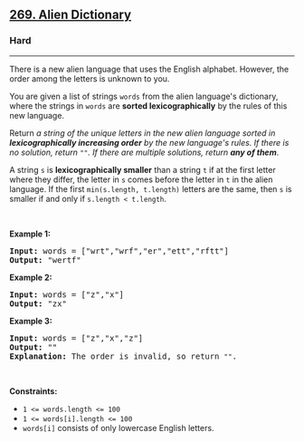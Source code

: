 <h2><a href="https://leetcode.com/problems/alien-dictionary/">269. Alien Dictionary</a></h2><h3>Hard</h3><hr><div style="user-select: auto;"><p style="user-select: auto;">There is a new alien language that uses the English alphabet. However, the order among the letters is unknown to you.</p>

<p style="user-select: auto;">You are given a list of strings <code style="user-select: auto;">words</code> from the alien language's dictionary, where the strings in <code style="user-select: auto;">words</code> are <strong style="user-select: auto;">sorted lexicographically</strong> by the rules of this new language.</p>

<p style="user-select: auto;">Return <em style="user-select: auto;">a string of the unique letters in the new alien language sorted in <strong style="user-select: auto;">lexicographically increasing order</strong> by the new language's rules. If there is no solution, return </em><code style="user-select: auto;">""</code><em style="user-select: auto;">. If there are multiple solutions, return <strong style="user-select: auto;">any of them</strong></em>.</p>

<p style="user-select: auto;">A string <code style="user-select: auto;">s</code> is <strong style="user-select: auto;">lexicographically smaller</strong> than a string <code style="user-select: auto;">t</code> if at the first letter where they differ, the letter in <code style="user-select: auto;">s</code> comes before the letter in <code style="user-select: auto;">t</code> in the alien language. If the first <code style="user-select: auto;">min(s.length, t.length)</code> letters are the same, then <code style="user-select: auto;">s</code> is smaller if and only if <code style="user-select: auto;">s.length &lt; t.length</code>.</p>

<p style="user-select: auto;">&nbsp;</p>
<p style="user-select: auto;"><strong style="user-select: auto;">Example 1:</strong></p>

<pre style="position: relative; user-select: auto;"><strong style="user-select: auto;">Input:</strong> words = ["wrt","wrf","er","ett","rftt"]
<strong style="user-select: auto;">Output:</strong> "wertf"
<div class="open_grepper_editor" title="Edit &amp; Save To Grepper" style="user-select: auto;"></div></pre>

<p style="user-select: auto;"><strong style="user-select: auto;">Example 2:</strong></p>

<pre style="position: relative; user-select: auto;"><strong style="user-select: auto;">Input:</strong> words = ["z","x"]
<strong style="user-select: auto;">Output:</strong> "zx"
<div class="open_grepper_editor" title="Edit &amp; Save To Grepper" style="user-select: auto;"></div></pre>

<p style="user-select: auto;"><strong style="user-select: auto;">Example 3:</strong></p>

<pre style="position: relative; user-select: auto;"><strong style="user-select: auto;">Input:</strong> words = ["z","x","z"]
<strong style="user-select: auto;">Output:</strong> ""
<strong style="user-select: auto;">Explanation:</strong> The order is invalid, so return <code style="user-select: auto;">""</code>.
<div class="open_grepper_editor" title="Edit &amp; Save To Grepper" style="user-select: auto;"></div></pre>

<p style="user-select: auto;">&nbsp;</p>
<p style="user-select: auto;"><strong style="user-select: auto;">Constraints:</strong></p>

<ul style="user-select: auto;">
	<li style="user-select: auto;"><code style="user-select: auto;">1 &lt;= words.length &lt;= 100</code></li>
	<li style="user-select: auto;"><code style="user-select: auto;">1 &lt;= words[i].length &lt;= 100</code></li>
	<li style="user-select: auto;"><code style="user-select: auto;">words[i]</code> consists of only lowercase English letters.</li>
</ul>
</div>